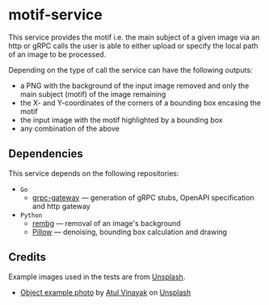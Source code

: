 # motif-service

This service provides the motif i.e. the main subject of a given image via an http or gRPC calls the user is able to either upload or specify the local path of an image to be processed.

Depending on the type of call the service can have the following outputs:

- a PNG with the background of the input image removed and only the main subject (motif) of the image remaining
- the X- and Y-coordinates of the corners of a bounding box encasing the motif
- the input image with the motif highlighted by a bounding box
- any combination of the above

## Dependencies

This service depends on the following repositories:

- `Go`
  - [grpc-gateway](https://github.com/grpc-ecosystem/grpc-gateway#grpc-gateway) — generation of gRPC stubs, OpenAPI specification and http gateway
- `Python`
  - [rembg](https://github.com/danielgatis/rembg#rembg) — removal of an image's background
  - [Pillow](https://github.com/python-pillow/Pillow#pillow) — denoising, bounding box calculation and drawing

## Credits

Example images used in the tests are from [Unsplash](https://unsplash.com/).

- [Object example photo](./docs/example/obj.jpg) by <a href="https://unsplash.com/@atulvi?utm_content=creditCopyText&utm_medium=referral&utm_source=unsplash">Atul Vinayak</a> on <a href="https://unsplash.com/photos/text-9ZvjWPDb0fE?utm_content=creditCopyText&utm_medium=referral&utm_source=unsplash">Unsplash</a>
  